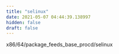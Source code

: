 ```yaml
---
title: "selinux"
date: 2021-05-07 04:44:39.138997
hidden: false
draft: false
---
```


x86/64/package_feeds_base_procd/selinux

